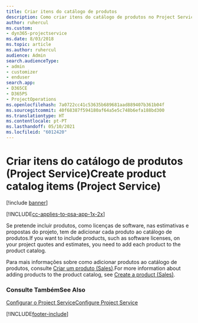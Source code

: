 ```yaml
---
title: Criar itens do catálogo de produtos
description: Como criar itens do catálogo de produtos no Project Service
author: ruhercul
ms.custom:
- dyn365-projectservice
ms.date: 8/03/2018
ms.topic: article
ms.author: ruhercul
audience: Admin
search.audienceType:
- admin
- customizer
- enduser
search.app:
- D365CE
- D365PS
- ProjectOperations
ms.openlocfilehash: 7a0722cc41c53635b689681aad889407b361b04f
ms.sourcegitcommit: 40f68387f594180af64a5e5c748b6efa188bd300
ms.translationtype: HT
ms.contentlocale: pt-PT
ms.lasthandoff: 05/10/2021
ms.locfileid: "6012420"
---
```

# <a name="create-product-catalog-items-project-service"></a><span data-ttu-id="af500-103">Criar itens do catálogo de produtos (Project Service)</span><span class="sxs-lookup"><span data-stu-id="af500-103">Create product catalog items (Project Service)</span></span>

[!include [banner](../includes/psa-now-project-operations.md)]

[!INCLUDE[cc-applies-to-psa-app-1x-2x](../includes/cc-applies-to-psa-app-1x-2x.md)]

<span data-ttu-id="af500-104">Se pretende incluir produtos, como licenças de software, nas estimativas e propostas do projeto, tem de adicionar cada produto ao catálogo de produtos.</span><span class="sxs-lookup"><span data-stu-id="af500-104">If you want to include products, such as software licenses, on your project quotes and estimates, you need to add each product to the product catalog.</span></span>  
  
 <span data-ttu-id="af500-105">Para mais informações sobre como adicionar produtos ao catálogo de produtos, consulte [Criar um produto (Sales)](/dynamics365/sales-enterprise/create-product-sales).</span><span class="sxs-lookup"><span data-stu-id="af500-105">For more information about adding products to the product catalog, see [Create a product (Sales)](/dynamics365/sales-enterprise/create-product-sales).</span></span>  
  
### <a name="see-also"></a><span data-ttu-id="af500-106">Consulte Também</span><span class="sxs-lookup"><span data-stu-id="af500-106">See Also</span></span>  
 [<span data-ttu-id="af500-107">Configurar o Project Service</span><span class="sxs-lookup"><span data-stu-id="af500-107">Configure Project Service</span></span>](../psa/configure.md)


[!INCLUDE[footer-include](../includes/footer-banner.md)]